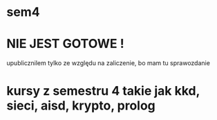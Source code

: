 # sem4
# NIE JEST GOTOWE !
upublicznilem tylko ze względu na zaliczenie, bo mam tu sprawozdanie
# kursy z semestru 4 takie jak kkd, sieci, aisd, krypto, prolog
